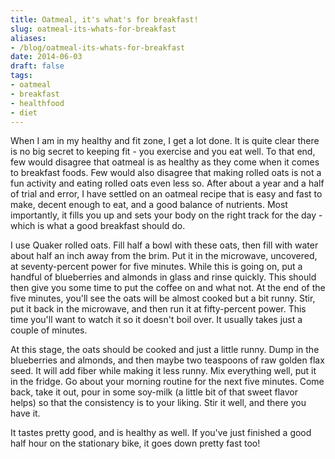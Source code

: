 ```yaml
---
title: Oatmeal, it's what's for breakfast!
slug: oatmeal-its-whats-for-breakfast
aliases:
- /blog/oatmeal-its-whats-for-breakfast
date: 2014-06-03
draft: false
tags:
- oatmeal
- breakfast
- healthfood
- diet
---
```

When I am in my healthy and fit zone, I get a lot done. It is quite clear there is no big secret to keeping fit - you exercise and you eat well. To that end, few would disagree that oatmeal is as healthy as they come when it comes to breakfast foods. Few would also disagree that making rolled oats is not a fun activity and eating rolled oats even less so. After about a year and a half of trial and error, I have settled on an oatmeal recipe that is easy and fast to make, decent enough to eat, and a good balance of nutrients. Most importantly, it fills you up and sets your body on the right track for the day - which is what a good breakfast should do.

I use Quaker rolled oats. Fill half a bowl with these oats, then fill with water about half an inch away from the brim. Put it in the microwave, uncovered, at seventy-percent power for five minutes. While this is going on, put a handful of blueberries and almonds in glass and rinse quickly. This should then give you some time to put the coffee on and what not. At the end of the five minutes, you'll see the oats will be almost cooked but a bit runny. Stir, put it back in the microwave, and then run it at fifty-percent power. This time you'll want to watch it so it doesn't boil over. It usually takes just a couple of minutes.

At this stage, the oats should be cooked and just a little runny. Dump in the blueberries and almonds, and then maybe two teaspoons of raw golden flax seed. It will add fiber while making it less runny. Mix everything well, put it in the fridge. Go about your morning routine for the next five minutes. Come back, take it out, pour in some soy-milk (a little bit of that sweet flavor helps) so that the consistency is to your liking. Stir it well, and there you have it.

It tastes pretty good, and is healthy as well. If you've just finished a good half hour on the stationary bike, it goes down pretty fast too!